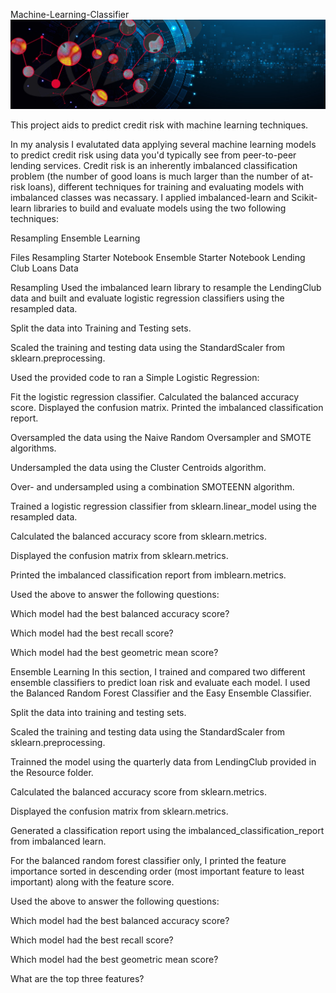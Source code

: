 Machine-Learning-Classifier
![](Resources/MachineLearning-Banner.jpg)

This project aids to predict credit risk with machine learning techniques.

In my analysis I evalutated data applying several machine learning models to predict credit risk using data you'd typically see from peer-to-peer lending services. Credit risk is an inherently imbalanced classification problem (the number of good loans is much larger than the number of at-risk loans), different techniques for training and evaluating models with imbalanced classes was necassary. I applied imbalanced-learn and Scikit-learn libraries to build and evaluate models using the two following techniques:

Resampling
Ensemble Learning

Files
Resampling Starter Notebook
Ensemble Starter Notebook
Lending Club Loans Data


Resampling
Used the imbalanced learn library to resample the LendingClub data and built and evaluate logistic regression classifiers using the resampled data.

Split the data into Training and Testing sets.

Scaled the training and testing data using the StandardScaler from sklearn.preprocessing.


Used the provided code to ran a Simple Logistic Regression:

Fit the logistic regression classifier.
Calculated the balanced accuracy score.
Displayed the confusion matrix.
Printed the imbalanced classification report.

Oversampled the data using the Naive Random Oversampler and SMOTE algorithms.

Undersampled the data using the Cluster Centroids algorithm.

Over- and undersampled using a combination SMOTEENN algorithm.


Trained a logistic regression classifier from sklearn.linear_model using the resampled data.


Calculated the balanced accuracy score from sklearn.metrics.


Displayed the confusion matrix from sklearn.metrics.


Printed the imbalanced classification report from imblearn.metrics.


Used the above to answer the following questions:

Which model had the best balanced accuracy score?




Which model had the best recall score?




Which model had the best geometric mean score?


Ensemble Learning
In this section, I trained and compared two different ensemble classifiers to predict loan risk and evaluate each model. I used the Balanced Random Forest Classifier and the Easy Ensemble Classifier. 

Split the data into training and testing sets.


Scaled the training and testing data using the StandardScaler from sklearn.preprocessing.



Trainned the model using the quarterly data from LendingClub provided in the Resource folder.


Calculated the balanced accuracy score from sklearn.metrics.


Displayed the confusion matrix from sklearn.metrics.


Generated a classification report using the imbalanced_classification_report from imbalanced learn.


For the balanced random forest classifier only, I printed the feature importance sorted in descending order (most important feature to least important) along with the feature score.


Used the above to answer the following questions:


Which model had the best balanced accuracy score?


Which model had the best recall score?


Which model had the best geometric mean score?


What are the top three features?

